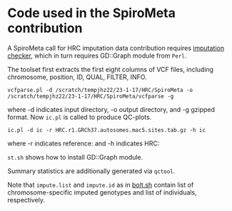 # Code used in the SpiroMeta contribution

A SpiroMeta call for HRC imputation data contribution requires [imputation checker](http://www.well.ox.ac.uk/~wrayner/tools/Post-Imputation.html), which in turn requires GD::Graph module from `Perl`.

The toolset first extracts the first eight columns of VCF files, including chromosome, position, ID, QUAL, FILTER, INFO.
```
vcfparse.pl -d /scratch/tempjhz22/23-1-17/HRC/SpiroMeta -o /scratch/tempjhz22/23-1-17/HRC/SpiroMeta/vcfparse -g
```
where -d indicates input directory, -o output directory, and -g gzipped format. Now `ic.pl` is called to produce QC-plots.
```
ic.pl -d ic -r HRC.r1.GRCh37.autosomes.mac5.sites.tab.gz -h ic
```
where -r indicates reference: and -h indicates HRC:

`st.sh` shows how to install GD::Graph module.

Summary statistics are additionally generated via `qctool`.

Note that `impute.list` and `impute.id` as in [bolt.sh](bolt.sh) contain list of chromosome-specific imputed genotypes and list of individuals, respectively.

